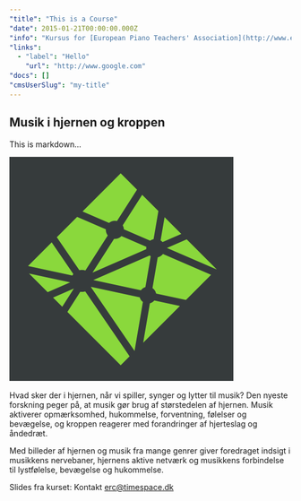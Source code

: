 ```yaml
---
"title": "This is a Course"
"date": 2015-01-21T00:00:00.000Z
"info": "Kursus for [European Piano Teachers' Association](http://www.epta.dk)   \nD. 31. januar 2015 kl. 12.30-14.30  \nBrofogedvej 10, 2400 København NV"
"links":
  - "label": "Hello"
    "url": "http://www.google.com"
"docs": []
"cmsUserSlug": "my-title"
---
```


## Musik i hjernen og kroppen   
 
This is markdown...

![logo-dark.png](/uploads/logo-dark.png)

Hvad sker der i hjernen, når vi spiller, synger og lytter til musik?  Den nyeste forskning peger på, at musik gør brug af størstedelen af hjernen. Musik aktiverer opmærksomhed, hukommelse, forventning, følelser og bevægelse, og kroppen reagerer med forandringer af hjerteslag og åndedræt.  

Med billeder af hjernen og musik fra mange genrer giver foredraget indsigt i musikkens nervebaner, hjernens aktive netværk og musikkens forbindelse til lystfølelse, bevægelse og hukommelse.

Slides fra kurset: Kontakt erc@timespace.dk
